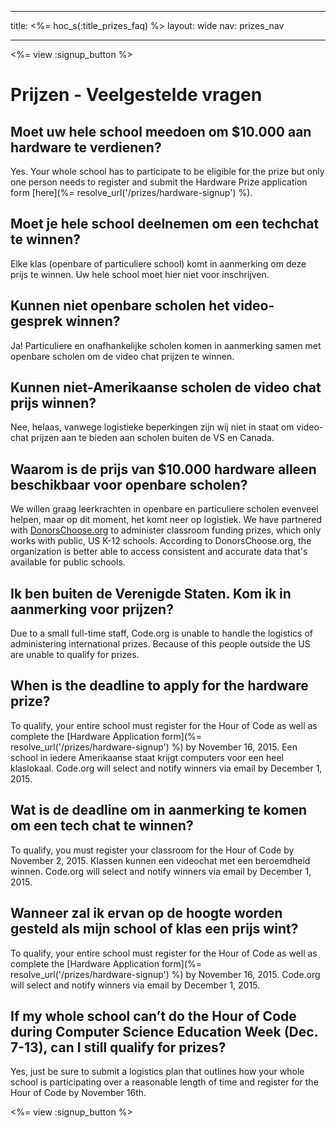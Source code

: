 * * *

title: <%= hoc_s(:title_prizes_faq) %> layout: wide nav: prizes_nav

* * *

<%= view :signup_button %>

# Prijzen - Veelgestelde vragen

## Moet uw hele school meedoen om $10.000 aan hardware te verdienen?

Yes. Your whole school has to participate to be eligible for the prize but only one person needs to register and submit the Hardware Prize application form [here](%= resolve_url('/prizes/hardware-signup') %).

## Moet je hele school deelnemen om een techchat te winnen?

Elke klas (openbare of particuliere school) komt in aanmerking om deze prijs te winnen. Uw hele school moet hier niet voor inschrijven.

## Kunnen niet openbare scholen het video-gesprek winnen?

Ja! Particuliere en onafhankelijke scholen komen in aanmerking samen met openbare scholen om de video chat prijzen te winnen.

## Kunnen niet-Amerikaanse scholen de video chat prijs winnen?

Nee, helaas, vanwege logistieke beperkingen zijn wij niet in staat om video-chat prijzen aan te bieden aan scholen buiten de VS en Canada.

## Waarom is de prijs van $10.000 hardware alleen beschikbaar voor openbare scholen?

We willen graag leerkrachten in openbare en particuliere scholen evenveel helpen, maar op dit moment, het komt neer op logistiek. We have partnered with [DonorsChoose.org](http://donorschoose.org) to administer classroom funding prizes, which only works with public, US K-12 schools. According to DonorsChoose.org, the organization is better able to access consistent and accurate data that's available for public schools.

## Ik ben buiten de Verenigde Staten. Kom ik in aanmerking voor prijzen?

Due to a small full-time staff, Code.org is unable to handle the logistics of administering international prizes. Because of this people outside the US are unable to qualify for prizes.

## When is the deadline to apply for the hardware prize?

To qualify, your entire school must register for the Hour of Code as well as complete the [Hardware Application form](%= resolve_url('/prizes/hardware-signup') %) by November 16, 2015. Een school in iedere Amerikaanse staat krijgt computers voor een heel klaslokaal. Code.org will select and notify winners via email by December 1, 2015.

## Wat is de deadline om in aanmerking te komen om een tech chat te winnen?

To qualify, you must register your classroom for the Hour of Code by November 2, 2015. Klassen kunnen een videochat met een beroemdheid winnen. Code.org will select and notify winners via email by December 1, 2015.

## Wanneer zal ik ervan op de hoogte worden gesteld als mijn school of klas een prijs wint?

To qualify, your entire school must register for the Hour of Code as well as complete the [Hardware Application form](%= resolve_url('/prizes/hardware-signup') %) by November 16, 2015. Code.org will select and notify winners via email by December 1, 2015.

## If my whole school can’t do the Hour of Code during Computer Science Education Week (Dec. 7-13), can I still qualify for prizes?

Yes, just be sure to submit a logistics plan that outlines how your whole school is participating over a reasonable length of time and register for the Hour of Code by November 16th.

<%= view :signup_button %>